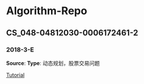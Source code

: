 # Algorithm-Repo

## CS_048-04812030-0006172461-2

### 2018-3-E
**Source**: 
**Type**: 动态规划，股票交易问题

[Tutorial](https://github.com/Tenant/Algorithm-Repo/blob/master/Tutorial.md)
